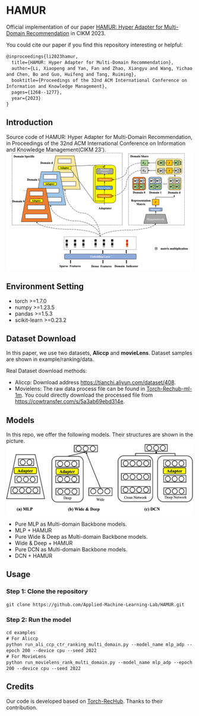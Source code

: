 # HAMUR

Official implementation of our paper [HAMUR: Hyper Adapter for Multi-Domain Recommendation](https://arxiv.org/pdf/2309.06217.pdf) in CIKM 2023.

You could cite our paper if you find this repository interesting or helpful:
```
@inproceedings{li2023hamur,
  title={HAMUR: Hyper Adapter for Multi-Domain Recommendation},
  author={Li, Xiaopeng and Yan, Fan and Zhao, Xiangyu and Wang, Yichao and Chen, Bo and Guo, Huifeng and Tang, Ruiming},
  booktitle={Proceedings of the 32nd ACM International Conference on Information and Knowledge Management},
  pages={1268--1277},
  year={2023}
}
```

## Introduction
Source code of HAMUR: Hyper Adapter for Multi-Domain Recommendation, in Proceedings of the 32nd ACM International Conference on Information and Knowledge Management(CIKM 23').
!['Img_HAMUR'](framework.jpg)

## Environment Setting
* torch >=1.7.0
* numpy >=1.23.5
* pandas >=1.5.3
* scikit-learn >=0.23.2

## Dataset Download
In this paper, we use two datasets, **Aliccp** and **movieLens**. Dataset samples are shown in example/ranking/data.

Real Dataset download methods:
* Aliccp: Download address https://tianchi.aliyun.com/dataset/408.
* Movielens: The raw data process file can be found in [Torch-Rechub-ml-1m](https://github.com/morningsky/Torch-RecHub/tree/main/examples/matching/data/ml-1m). You could directly download the processed file from https://cowtransfer.com/s/5a3ab69ebd314e.

## Models
In this repo, we offer the following models. Their structures are shown in the picture.
!['Img_DifferentBackbone'](DifferentBackbone.jpg)
* Pure MLP as Multi-domain Backbone models.
* MLP + HAMUR
* Pure Wide & Deep as Multi-domain Backbone models.
* Wide & Deep + HAMUR
* Pure DCN as Multi-domain Backbone models. 
* DCN + HAMUR

## Usage

### Step 1: Clone the repository
```Shell
git clone https://github.com/Applied-Machine-Learning-Lab/HAMUR.git
```

### Step 2: Run the model
```Shell
cd examples
# For Aliccp
python run_ali_ccp_ctr_ranking_multi_domain.py --model_name mlp_adp --epoch 200 --device cpu --seed 2022 
# For MovieLens
python run_movielens_rank_multi_domain.py --model_name mlp_adp --epoch 200 --device cpu --seed 2022 

```

## Credits
Our code is developed based on [Torch-RecHub](https://github.com/datawhalechina/torch-rechub). Thanks to their contribution.




